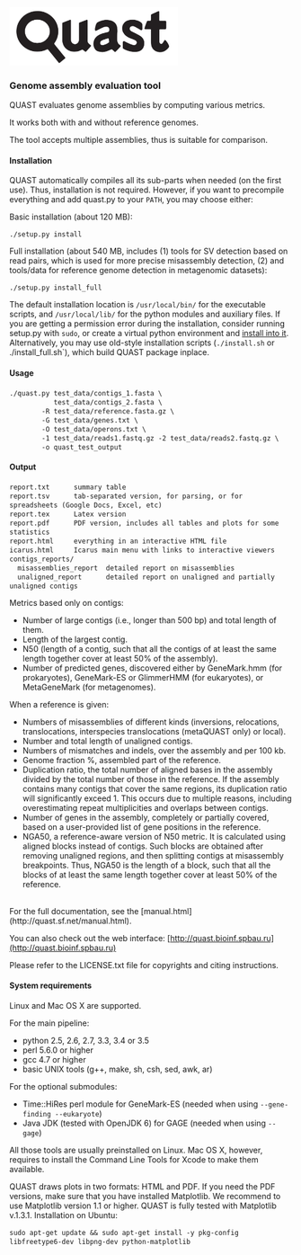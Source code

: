 <img src="quast_libs/html_saver/static/img/quast_logo_black.png" width="300" title="QUAST">

### Genome assembly evaluation tool

QUAST evaluates genome assemblies by computing various metrics.

It works both with and without reference genomes.

The tool accepts multiple assemblies, thus is suitable for comparison.

#### Installation

QUAST automatically compiles all its sub-parts when needed (on the first use). 
Thus, installation is not required. However, if you want to precompile everything and add quast.py to your `PATH`, you may choose either:

Basic installation (about 120 MB):

    ./setup.py install

Full installation (about 540 MB, includes (1) tools for SV detection based on read pairs, which is used for more precise misassembly detection, 
(2) and tools/data for reference genome detection in metagenomic datasets):

    ./setup.py install_full

The default installation location is `/usr/local/bin/` for the executable scripts, and `/usr/local/lib/` for 
the python modules and auxiliary files. If you are getting a permission error during the installation, consider running setup.py with
`sudo`, or create a virtual python environment and [install into it](http://docs.python-guide.org/en/latest/dev/virtualenvs/). 
Alternatively, you may use old-style installation scripts (`./install.sh` or ./install_full.sh`), which build QUAST package inplace.

#### Usage

    ./quast.py test_data/contigs_1.fasta \
               test_data/contigs_2.fasta \
            -R test_data/reference.fasta.gz \
            -G test_data/genes.txt \
            -O test_data/operons.txt \
            -1 test_data/reads1.fastq.gz -2 test_data/reads2.fastq.gz \
            -o quast_test_output

#### Output

    report.txt      summary table
    report.tsv      tab-separated version, for parsing, or for spreadsheets (Google Docs, Excel, etc)  
    report.tex      Latex version
    report.pdf      PDF version, includes all tables and plots for some statistics
    report.html     everything in an interactive HTML file
    icarus.html     Icarus main menu with links to interactive viewers
    contigs_reports/
      misassemblies_report  detailed report on misassemblies
      unaligned_report      detailed report on unaligned and partially unaligned contigs


Metrics based only on contigs:

* Number of large contigs (i.e., longer than 500 bp) and total length of them.  
* Length of the largest contig.  
* N50 (length of a contig, such that all the contigs of at least the same length together cover at least 50% of the assembly).
* Number of predicted genes, discovered either by GeneMark.hmm (for prokaryotes), GeneMark-ES or GlimmerHMM (for eukaryotes), 
or MetaGeneMark (for metagenomes).

When a reference is given:

* Numbers of misassemblies of different kinds (inversions, relocations, translocations, interspecies translocations (metaQUAST only) or local).
* Number and total length of unaligned contigs.  
* Numbers of mismatches and indels, over the assembly and per 100 kb.  
* Genome fraction %, assembled part of the reference.  
* Duplication ratio, the total number of aligned bases in the assembly divided by the total number of those in the reference. 
If the assembly contains many contigs that cover the same regions, its duplication ratio will significantly exceed 1. 
This occurs due to multiple reasons, including overestimating repeat multiplicities and overlaps between contigs.  
* Number of genes in the assembly, completely or partially covered, based on a user-provided list of gene positions in the reference.  
* NGA50, a reference-aware version of N50 metric. It is calculated using aligned blocks instead of contigs. 
Such blocks are obtained after removing unaligned regions, and then splitting contigs at misassembly breakpoints. 
Thus, NGA50 is the length of a block, such that all the blocks of at least the same length together cover at least 50% of the reference.  

<br>
For the full documentation, see the [manual.html](http://quast.sf.net/manual.html).

You can also check out the web interface: [http://quast.bioinf.spbau.ru](http://quast.bioinf.spbau.ru)

Please refer to the LICENSE.txt file for copyrights and citing instructions.


#### System requirements

Linux and Mac OS X are supported.

For the main pipeline:
- python 2.5, 2.6, 2.7, 3.3, 3.4 or 3.5
- perl 5.6.0 or higher
- gcc 4.7 or higher
- basic UNIX tools (g++, make, sh, csh, sed, awk, ar)

For the optional submodules:
- Time::HiRes perl module for GeneMark-ES (needed when using `--gene-finding --eukaryote`)
- Java JDK (tested with OpenJDK 6) for GAGE (needed when using  `--gage`)

All those tools are usually preinstalled on Linux. Mac OS X, however, requires to install 
the Command Line Tools for Xcode to make them available. 

QUAST draws plots in two formats: HTML and PDF. If you need the PDF versions, make sure that you have installed 
Matplotlib. We recommend to use Matplotlib version 1.1 or higher. QUAST is fully tested with Matplotlib v.1.3.1.
Installation on Ubuntu:

    sudo apt-get update && sudo apt-get install -y pkg-config libfreetype6-dev libpng-dev python-matplotlib
